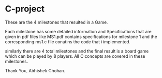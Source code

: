 # C-project

These are the 4 milestones that resulted in a Game.

Each milestone has some detailed information and Specifications that are given in pdf files like MS1.pdf contains specifications for milestone 1 and the corresponding ms1.c file conatins the code that i implemented.

similarly there are 4 total milestones and the final result is a board game which can be played by 8 players. All C concepts are covered in these milestones.

Thank You, Abhishek Chohan.
